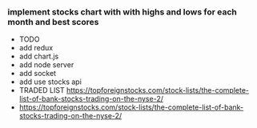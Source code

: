 
 ### implement stocks chart with with highs and lows for each month and best scores
 * TODO
 * add redux
 * add chart.js
 * add node server
 * add socket
 * add use stocks api
 * TRADED LIST https://topforeignstocks.com/stock-lists/the-complete-list-of-bank-stocks-trading-on-the-nyse-2/
 * https://topforeignstocks.com/stock-lists/the-complete-list-of-bank-stocks-trading-on-the-nyse-2/
 
